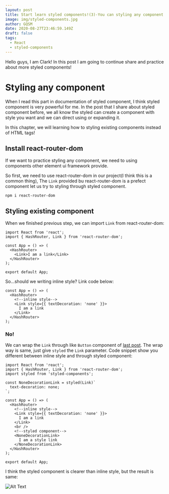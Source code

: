 ```yaml
---
layout: post
title: Start learn styled components!(3)-You can styling any component you want!
image: img/styled-components.jpg
author: GQSM
date: 2020-08-27T23:46:59.149Z
draft: false
tags: 
  - React
  - styled-components
---
```


Hello guys, I am Clark! In this post I am going to continue share and practice about more styled components!

# Styling any component

When I read this part in documentation of styled component, I think styled component is very powerful for me. In the post that I share about styled component before, we all know the styled can create a component with style you want and we can direct using or expanding it.

In this chapter, we will learning how to styling existing components instead of HTML tags!

## Install react-router-dom

If we want to practice styling any component, we need to using components other element ui framework provide.

So first, we need to use react-router-dom in our project(I think this is a common thing), The `Link` provided bu react-router-dom is a prefect component let us try to styling through styled component.

```
npm i react-router-dom
```

## Styling existing component

When we finished previous step, we can import `Link` from react-router-dom:

```JSX
import React from 'react';
import { HashRouter, Link } from 'react-router-dom';

const App = () => (
  <HashRouter>
    <Link>I am a link</Link>
  </HashRouter>
);

export default App;
```

So...should we writing inline style? Link code below:

```JSX
const App = () => (
  <HashRouter>
    <!--inline style-->
    <Link style={{ textDecoration: 'none' }}>
      I am a link
    </Link>
  </HashRouter>
);
```

### No!

We can wrap the `Link` through like `Button` component of [last post](https://dev.to/ms314006/start-learn-styled-components-2-extending-styles-ef3). The wrap way is same, just give `styled` the `Link` parameter. Code snippet show you different between inline style and through styled component:

```
import React from 'react';
import { HashRouter, Link } from 'react-router-dom';
import styled from 'styled-components';

const NoneDecorationLink = styled(Link)`
  text-decoration: none;
`;

const App = () => (
  <HashRouter>
    <!--inline style-->
    <Link style={{ textDecoration: 'none' }}>
      I am a link
    </Link>
    <br />
    <!--styled component-->
    <NoneDecorationLink>
      I am a style link
    </NoneDecorationLink>
  </HashRouter>
);

export default App;
```

I think the styled component is clearer than inline style, but the result is same:

![Alt Text](https://dev-to-uploads.s3.amazonaws.com/i/t1qzs0vm8ucvkpov0u8i.png)